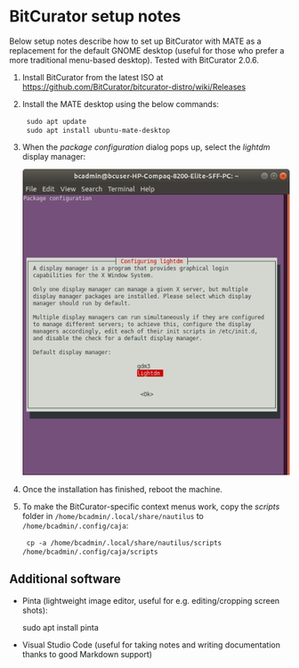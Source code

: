 # BitCurator setup notes

Below setup notes describe how to set up BitCurator with MATE as a replacement for the default GNOME desktop (useful for those who prefer a more traditional menu-based desktop). Tested with BitCurator 2.0.6.

1. Install BitCurator from the latest ISO at <https://github.com/BitCurator/bitcurator-distro/wiki/Releases>

2. Install the MATE desktop using the below commands:

        sudo apt update
        sudo apt install ubuntu-mate-desktop

3. When the *package configuration* dialog pops up, select the *lightdm* display manager:

    ![](./img/display-lightdm.png)

4. Once the installation has finished, reboot the machine.

6. To make the BitCurator-specific context menus work, copy the *scripts* folder in `/home/bcadmin/.local/share/nautilus` to `/home/bcadmin/.config/caja`:

        cp -a /home/bcadmin/.local/share/nautilus/scripts /home/bcadmin/.config/caja/scripts

## Additional software

- Pinta (lightweight image editor, useful for e.g. editing/cropping screen shots):

    sudo apt install pinta

- Visual Studio Code (useful for taking notes and writing documentation thanks to good Markdown support)
